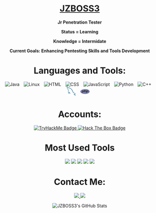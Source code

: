 <h1 align="center"><b><u>JZBOSS3</u></b></h1>

<p align="center"><b>Jr Penetration Tester</b></p>
<p align="center"><b>Status = Learning </b></p>
<p align="center"><b>Knowledge = Intermidate</b></p>
<p align="center"><b>Current Goals: Enhancing Pentesting Skills and Tools Development</b></p>

<h1 align="center"><b>Languages and Tools:</b></h1>
<p align="center">
  <img alt="Java" width="30px" style="padding-right:10px;" src="https://cdn.jsdelivr.net/gh/devicons/devicon/icons/java/java-original.svg"/>
  <img  alt="Linux" width="30px" style="padding-right:10px;" src="https://cdn.jsdelivr.net/gh/devicons/devicon/icons/linux/linux-original.svg" />
  <img alt="HTML" width="30px" style="padding-right:10px;" src="https://cdn.jsdelivr.net/gh/devicons/devicon/icons/html5/html5-plain.svg" />
  <img alt="CSS" width="30px" style="padding-right:10px;" src="https://cdn.jsdelivr.net/gh/devicons/devicon/icons/css3/css3-plain.svg" />
<img alt="JavaScript" width="30px" style="padding-right:10px;" src="https://cdn.jsdelivr.net/gh/devicons/devicon/icons/javascript/javascript-plain.svg" />
<img alt="Python" width="30px" style="padding-right:10px;" src="https://cdn.jsdelivr.net/gh/devicons/devicon/icons/python/python-plain.svg" />
<img alt="C++" width="30px" style="padding-right:10px;" src="https://cdn.jsdelivr.net/gh/devicons/devicon/icons/cplusplus/cplusplus-line.svg" />
<img alt="mysql" width="30px" style="padding-right:10px;" src="https://raw.githubusercontent.com/devicons/devicon/6910f0503efdd315c8f9b858234310c06e04d9c0/icons/mysql/mysql-original.svg" />
<img alt="php" width="30px" style="padding-right:10px;" src="https://github.com/devicons/devicon/blob/v2.16.0/icons/php/php-original.svg" />
</p>

<h1 align="center"><b>Accounts:</b></h1>
<p align="center">
<a href="https://tryhackme.com/p/JZBOSS" target="_blank">
  <img src="https://img.shields.io/badge/TryHackMe-black?style=for-the-badge&logo=TryHackMe" alt="TryHackMe Badge">
</a>
  <a href="https://app.hackthebox.com/profile/1976479" target="_blank">
    <img src="https://img.shields.io/badge/HackTheBox-black?style=for-the-badge&logo=HackTheBox" alt="Hack The Box Badge">
  </a>
</p>   

<h1 align="center"><b>Most Used Tools</b></h1>
<p align="center">
  <img src="https://img.shields.io/badge/burpSuite-black?style=for-the-badge">
  <img src="https://img.shields.io/badge/Metasploit-black?style=for-the-badge">
  <img src="https://img.shields.io/badge/Nmap-black?style=for-the-badge">
  <img src="https://img.shields.io/badge/SQLMap-black?style=for-the-badge">
  <img src="https://img.shields.io/badge/Netcat-black?style=for-the-badge">
</p>

<h1 align="center"><b>Contact Me:</b></h1>
<p align="center">
  <a href="https://discord.gg/3wT6VRvU3r" style="text-decoration:underline;">
    <img src="https://img.shields.io/badge/Discord-black?style=for-the-badge&logo=discord">
  </a>

  <a href="https://x.com/jzboss3?t=6T7IAf_uF1SMif3mYliEtg&s=08">
    <img src="https://img.shields.io/badge/X-black?style=for-the-badge">
  </a>
</p>

<div align="center">
  <img src="https://github-readme-stats.vercel.app/api?username=jzboss3&show_icons=true&theme=gruvbox" alt="JZBOSS3's GitHub Stats" />
</div>
